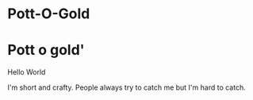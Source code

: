 # Pott-O-Gold
Pott o gold'
=============
Hello World


I'm short and crafty. People always try to catch me but I'm hard to catch.
